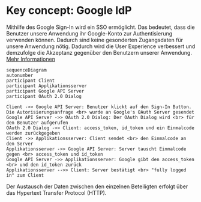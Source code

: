# Key concept: Google IdP  
Mithilfe des Google Sign-In wird ein SSO ermöglicht. Das bedeutet, dass die Benutzer unsere Anwendung ihr Google-Konto zur Authentisierung verwenden können. Dadurch sind keine gesonderten Zugangsdaten für unsere Anwendung nötig. Dadurch wird die User Experience verbessert und demzufolge die Akzeptanz gegenüber den Benutzern unserer Anwendung. [Mehr Informationen](https://developers.google.com/identity/sign-in/web/server-side-flow)

```mermaid
sequenceDiagram
autonumber
participant Client
participant Applikationsserver
participant Google API Server
participant OAuth 2.0 Dialog

Client ->> Google API Server: Benutzer klickt auf den Sign-In Button. Die Autorisierungsanfrage <br> wurde an Google's OAuth Server gesendet
Google API Server ->> OAuth 2.0 Dialog: Der OAuth Dialog wird <br> für den Benutzer aufgerufen
OAuth 2.0 Dialog ->> Client: access_token, id_token und ein Einmalcode werden zurückgegeben
Client ->> Applikationsserver: Client sendet <br> den Einmalcode an den Server
Applikationsserver ->> Google API Server: Server tauscht Einmalcode gegen <br> access_token und id_token 
Google API Server ->> Applikationsserver: Google gibt den access_token <br> und den id_token zurück
Applikationsserver -->> Client: Server bestätigt <br> "fully logged in" zum Client
```

Der Austausch der Daten zwischen den einzelnen Beteiligten erfolgt über das Hypertext Transfer Protocol (HTTP).